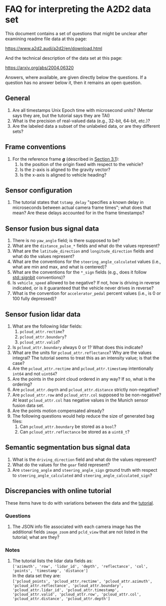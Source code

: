 # FAQ for interpreting the A2D2 data set

This document contains a set of questions that might be unclear after examining readme file data at this page:

https://www.a2d2.audi/a2d2/en/download.html

And the technical description of the data set at this page:

https://arxiv.org/abs/2004.06320

Answers, where available, are given directly below the questions. If a question has no answer below it, then it remains an open question.

## General

1. Are all timestamps Unix Epoch time with microsecond units? (Mentar says they are, but the tutorial says they are TAI)
1. What is the precision of real-valued data (e.g., 32-bit, 64-bit, etc.)?
1. Are the labeled data a subset of the unlabeled data, or are they different sets?

## Frame conventions

1. For the reference frame ***g*** (described in [Section 3.1](https://arxiv.org/pdf/2004.06320.pdf)):
    1. Is the position of the origin fixed with respect to the vehicle?
    1. Is the z-axis is aligned to the gravity vector?
    1. Is the x-axis is aligned to vehicle heading?

## Sensor configuration

1. The tutorial states that `tstamp_delay` "specifies a known delay in microseconds between actual camera frame times"; what does that mean? Are these delays accounted for in the frame timestamps?

## Sensor fusion bus signal data

1. There is no `yaw_angle` field; is there supposed to be?
1. What are the `distance_pulse_*` fields and what do the values represent?
1. What are the `latitude_direction` and `longitude_direction` fields and what do the values represent?
1. What are the conventions for the `steering_angle_calculated` values (i.e., what are min and max, and what is centered)?
1. What are the conventions for the `*_sign` fields (e.g., does it follow [std::signbit](https://www.cplusplus.com/reference/cmath/signbit/) conventions)?
1. Is `vehicle_speed` allowed to be negative? If not, how is driving in reverse indicated, or is it guaranteed that the vehicle never drives in reverse?
1. What is the convention for `accelerator_pedal` percent values (i.e., is 0 or 100 fully depressed)?

## Sensor fusion lidar data

1. What are the following lidar fields:
    1. `pcloud_attr.rectime`?
    1. `pcloud_attr.boundary`?
    1. `pcloud_attr.valid`?
1. Is `pcloud_attr.boundary` always 0 or 1? What does this indicate?
1. What are the units for `pcloud_attr.reflectance`? Why are the values integral? The tutorial seems to treat this as an intensity value; is that the case?
1. Are the `pcloud_attr.rectime` and `pcloud_attr.timestamp` intentionally `int64` and not `uint64`?
1. Are the points in the point cloud ordered in any way? If so, what is the ordering?
1. Are `pcloud_attr.depth` and `pcloud_attr.distance` strictly non-negative?
1. Are `pcloud_attr.row` and `pcloud_attr.col` supposed to be non-negative? At least `pcloud_attr.col` has negative values in the Munich sensor fusion data set.
1. Are the points motion compensated already?
1. The following questions would help reduce the size of generated bag files:
    1. Can `pcloud_attr.boundary` be stored as a `bool`?
    1. Can `pcloud_attr.reflectance` be stored as a `uint8_t`?

## Semantic segmentation bus signal data

1. What is the `driving_direction` field and what do the values represent?
1. What do the values for the `gear` field represent?
1. Are `steering_angle` and `steering_angle_sign` ground truth with respect to `steering_angle_calculated` and `steering_angle_calculated_sign`?

## Discrepancies with online tutorial

These items have to do with variations between the data and the [tutorial](https://www.a2d2.audi/a2d2/en/tutorial.html).

### Questions

1. The JSON info file associated with each camera image has the additional fields `image_zoom` and `pcld_view` that are not listed in the tutorial; what are they?

### Notes

1. The tutorial lists the lidar data fields as:  
`['azimuth', 'row', 'lidar_id', 'depth', 'reflectance', 'col', 'points', 'timestamp', 'distance']`  
In the data set they are:  
`['pcloud_points', 'pcloud_attr.rectime', 'pcloud_attr.azimuth', 'pcloud_attr.reflectance', 'pcloud_attr.boundary', 'pcloud_attr.lidar_id', 'pcloud_attr.timestamp', 'pcloud_attr.valid', 'pcloud_attr.row', 'pcloud_attr.col', 'pcloud_attr.distance', 'pcloud_attr.depth']`
